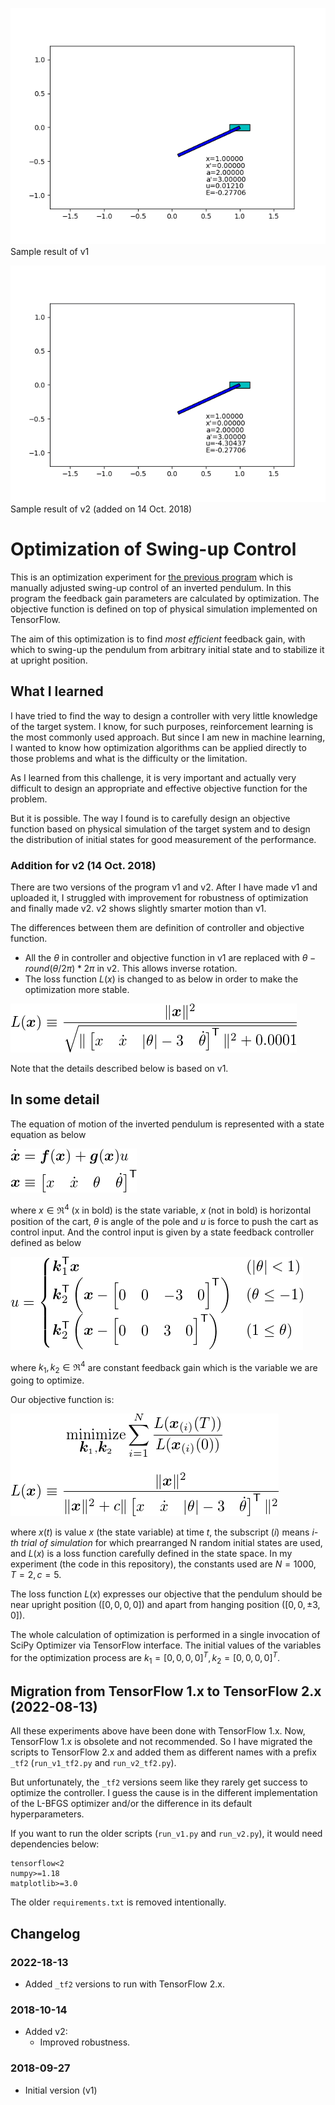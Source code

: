 ﻿![sample_output.gif](figs/sample_output.gif)  
Sample result of v1

![sample_output_v2.gif](figs/sample_output_v2.gif)  
Sample result of v2 (added on 14 Oct. 2018)

# Optimization of Swing-up Control

This is an optimization experiment for [the previous program](../prog04_swing_up_control) which is manually adjusted swing-up control of an inverted pendulum.
In this program the feedback gain parameters are calculated by optimization.
The objective function is defined on top of physical simulation implemented on TensorFlow.

The aim of this optimization is to find *most efficient* feedback gain, with which to swing-up the pendulum from arbitrary initial state and to stabilize it at upright position.


## What I learned

I have tried to find the way to design a controller with very little knowledge of the target system.
I know, for such purposes, reinforcement learning is the most commonly used approach.
But since I am new in machine learning, I wanted to know how optimization algorithms can be applied directly to those problems and what is the difficulty or the limitation.

As I learned from this challenge, it is very important and actually very difficult to design an appropriate and effective objective function for the problem.

But it is possible.
The way I found is to carefully design an objective function based on physical simulation of the target system and to design the distribution of initial states for good measurement of the performance.


### Addition for v2 (14 Oct. 2018)

There are two versions of the program v1 and v2.
After I have made v1 and uploaded it, I struggled with improvement for robustness of optimization and finally made v2.
v2 shows slightly smarter motion than v1.

The differences between them are definition of controller and objective function.

- All the $\theta$ in controller and objective function in v1 are replaced with $\theta - round(\theta / 2\pi) * 2\pi$ in v2. This allows inverse rotation.
- The loss function $L(x)$ is changed to as below in order to make the optimization more stable.

![loss function v2](figs/prog05-e4.png)

Note that the details described below is based on v1.


## In some detail

The equation of motion of the inverted pendulum is represented with a state equation as below

![state equation](figs/prog05-e1.png)

where $x \in \Re^4$ (x in bold) is the state variable, $x$ (not in bold) is horizontal position of the cart, $\theta$ is angle of the pole and $u$ is force to push the cart as control input.
And the control input is given by a state feedback controller defined as below

![control input](figs/prog05-e2.png)

where $k_1, k_2 \in \Re^4$ are constant feedback gain which is the variable we are going to optimize.

Our objective function is:

![objective function](figs/prog05-e3.png)

where $x(t)$ is value $x$ (the state variable) at time $t$, the subscript $(i)$ means *i-th trial of simulation* for which prearranged N random initial states are used,
and $L(x)$ is a loss function carefully defined in the state space.
In my experiment (the code in this repository), the constants used are $N = 1000, T = 2, c = 5$.

The loss function $L(x)$ expresses our objective that the pendulum should be near upright position ($[0, 0, 0, 0]$) and apart from hanging position ($[0, 0, \pm 3, 0]$).

The whole calculation of optimization is performed in a single invocation of SciPy Optimizer via TensorFlow interface.
The initial values of the variables for the optimization process are $k_1 = [0, 0, 0, 0]^T, k_2 = [0, 0, 0, 0]^T$.


## Migration from TensorFlow 1.x to TensorFlow 2.x (2022-08-13)

All these experiments above have been done with TensorFlow 1.x. Now, TensorFlow 1.x is obsolete and not recommended. So I have migrated the scripts to TensorFlow 2.x and added them as different names with a prefix `_tf2` (`run_v1_tf2.py` and `run_v2_tf2.py`).

But unfortunately, the `_tf2` versions seem like they rarely get success to optimize the controller. I guess the cause is in the different implementation of the L-BFGS optimizer and/or the difference in its default hyperparameters.

If you want to run the older scripts (`run_v1.py` and `run_v2.py`), it would need dependencies below:
```
tensorflow<2
numpy>=1.18
matplotlib>=3.0
```
The older `requirements.txt` is removed intentionally.

## Changelog

### 2022-18-13
- Added `_tf2` versions to run with TensorFlow 2.x.

### 2018-10-14
- Added v2:
    - Improved robustness.

### 2018-09-27
- Initial version (v1)
